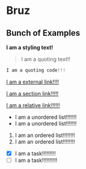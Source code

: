# Bruz

## Bunch of Examples

**I am a styling text!**

> I am a quoting text!!

``` python
I am a quoting code!!!
```

[I am a external link!!!!](https://github.com/the-bruz/BruzCSE110)

[I am a section link!!!!!](#bunch-of-examples)

[I am a relative link!!!!!!](/README.md)

* I am a unordered list!!!!!!!
* I am a unordered list!!!!!!!

1. I am an ordered list!!!!!!!!
2. I am an ordered list!!!!!!!!

- [x] I am a task!!!!!!!!!
- [ ] I am a task!!!!!!!!!!